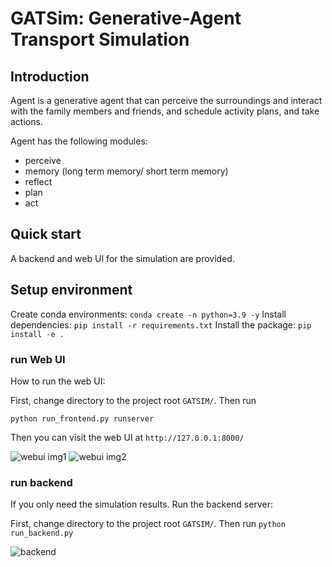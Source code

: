 # GATSim: Generative-Agent Transport Simulation

## Introduction
Agent is a generative agent that can perceive the surroundings and interact with the family members and friends, and schedule activity plans, and take actions.

Agent has the following modules:
 - perceive
 - memory (long term memory/ short term memory)
 - reflect
 - plan
 - act


## Quick start
A backend and web UI for the simulation are provided.

## Setup environment
Create conda environments:
```conda create -n python=3.9 -y```
Install dependencies:
```pip install -r requirements.txt```
Install the package:
```pip install -e .```

### run Web UI
How to run the web UI:

First, change directory to the project root ```GATSIM/```. Then run

```python run_frontend.py runserver```

Then you can visit the web UI at ```http://127.0.0.1:8000/```

![webui img1](assets/webui1.png)
![webui img2](assets/webui2.png)


### run backend
If you only need the simulation results.  Run the backend server:

First, change directory to the project root ```GATSIM/```. Then run
```python run_backend.py```

![backend](assets/backend1.png)
